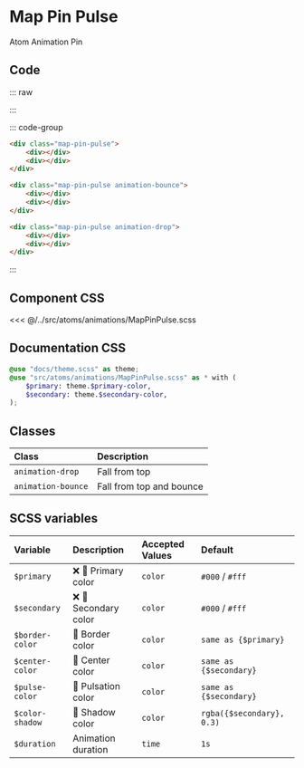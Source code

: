# Map Pin Pulse
<Badge type="tip">Atom</Badge> <Badge type="info">Animation</Badge> <Badge type="info">Pin</Badge>

## Code

::: raw
<div class="dev-section">
    <div class="map-pin-pulse">
        <span></span>
        <span></span>
    </div>
    <div class="map-pin-pulse animation-bounce">
        <span></span>
        <span></span>
    </div>
    <div class="map-pin-pulse animation-drop">
        <span></span>
        <span></span>
    </div>
</div>
:::


::: code-group
```html [default]
<div class="map-pin-pulse">
    <div></div>
    <div></div>
</div>
```
```html [bounce]
<div class="map-pin-pulse animation-bounce">
    <div></div>
    <div></div>
</div>
```
```html [drop]
<div class="map-pin-pulse animation-drop">
    <div></div>
    <div></div>
</div>
```
:::


## Component CSS

<<< @/../src/atoms/animations/MapPinPulse.scss

## Documentation CSS

```scss
@use "docs/theme.scss" as theme;
@use "src/atoms/animations/MapPinPulse.scss" as * with (
    $primary: theme.$primary-color,
    $secondary: theme.$secondary-color,
);
```

## Classes

| Class              | Description              |
|:-------------------|:-------------------------|
| `animation-drop`   | Fall from top            |
| `animation-bounce` | Fall from top and bounce |

## SCSS variables

| Variable          | Description                                                          | Accepted Values | Default                   |
|:------------------|:---------------------------------------------------------------------|:----------------|:--------------------------|
| `$primary`        | :x: :first_quarter_moon_with_face: Primary color                     | `color`         | `#000` / `#fff`           |
| `$secondary`      | :x: :first_quarter_moon_with_face: Secondary color                   | `color`         | `#000` / `#fff`           |
| `$border-color`   | :first_quarter_moon_with_face: Border color                          | `color`         | `same as {$primary}`      |
| `$center-color`   | :first_quarter_moon_with_face: Center color                          | `color`         | `same as {$secondary}`    |
| `$pulse-color`    | :first_quarter_moon_with_face: Pulsation color                       | `color`         | `same as {$secondary}`    |
| `$color-shadow`   | :first_quarter_moon_with_face: Shadow color                          | `color`         | `rgba({$secondary}, 0.3)` |
| `$duration`       | Animation duration                                                   | `time`          | `1s`                      |


<style lang="scss">
@use "docs/theme.scss" as theme;
@use "src/atoms/animations/MapPinPulse.scss" as * with (
    $primary: theme.$primary-color,
    $secondary: theme.$secondary-color,
);
</style>